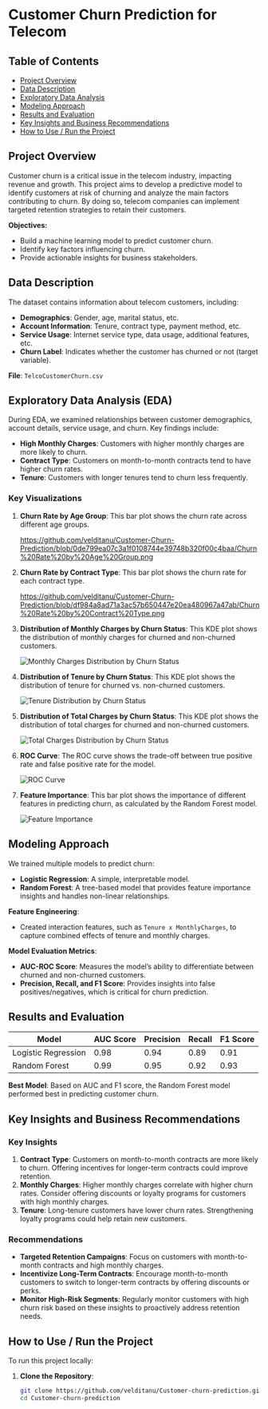 # Customer Churn Prediction for Telecom

## Table of Contents
- [Project Overview](#project-overview)
- [Data Description](#data-description)
- [Exploratory Data Analysis](#exploratory-data-analysis)
- [Modeling Approach](#modeling-approach)
- [Results and Evaluation](#results-and-evaluation)
- [Key Insights and Business Recommendations](#key-insights-and-business-recommendations)
- [How to Use / Run the Project](#how-to-use--run-the-project)

## Project Overview

Customer churn is a critical issue in the telecom industry, impacting revenue and growth. This project aims to develop a predictive model to identify customers at risk of churning and analyze the main factors contributing to churn. By doing so, telecom companies can implement targeted retention strategies to retain their customers.

**Objectives:**
- Build a machine learning model to predict customer churn.
- Identify key factors influencing churn.
- Provide actionable insights for business stakeholders.

## Data Description

The dataset contains information about telecom customers, including:
- **Demographics**: Gender, age, marital status, etc.
- **Account Information**: Tenure, contract type, payment method, etc.
- **Service Usage**: Internet service type, data usage, additional features, etc.
- **Churn Label**: Indicates whether the customer has churned or not (target variable).

**File**: `TelcoCustomerChurn.csv`

## Exploratory Data Analysis (EDA)

During EDA, we examined relationships between customer demographics, account details, service usage, and churn. Key findings include:
- **High Monthly Charges**: Customers with higher monthly charges are more likely to churn.
- **Contract Type**: Customers on month-to-month contracts tend to have higher churn rates.
- **Tenure**: Customers with longer tenures tend to churn less frequently.

### Key Visualizations

1. **Churn Rate by Age Group**:
   This bar plot shows the churn rate across different age groups.

   https://github.com/velditanu/Customer-Churn-Prediction/blob/0de799ea07c3a1f0108744e39748b320f00c4baa/Churn%20Rate%20by%20Age%20Group.png

2. **Churn Rate by Contract Type**:
   This bar plot shows the churn rate for each contract type.

   https://github.com/velditanu/Customer-Churn-Prediction/blob/df984a8ad71a3ac57b650447e20ea480967a47ab/Churn%20Rate%20by%20Contract%20Type.png

3. **Distribution of Monthly Charges by Churn Status**:
   This KDE plot shows the distribution of monthly charges for churned and non-churned customers.

   ![Monthly Charges Distribution by Churn Status](images/Monthly%20charges.png)

4. **Distribution of Tenure by Churn Status**:
   This KDE plot shows the distribution of tenure for churned vs. non-churned customers.

   ![Tenure Distribution by Churn Status](images/Tenure.png)

5. **Distribution of Total Charges by Churn Status**:
   This KDE plot shows the distribution of total charges for churned and non-churned customers.

   ![Total Charges Distribution by Churn Status](images/Charges.png)

6. **ROC Curve**:
   The ROC curve shows the trade-off between true positive rate and false positive rate for the model.

   ![ROC Curve](images/ROC_Curve.png)

7. **Feature Importance**:
   This bar plot shows the importance of different features in predicting churn, as calculated by the Random Forest model.

   ![Feature Importance](images/Feature_Importance.png)

## Modeling Approach

We trained multiple models to predict churn:
- **Logistic Regression**: A simple, interpretable model.
- **Random Forest**: A tree-based model that provides feature importance insights and handles non-linear relationships.

**Feature Engineering**:
- Created interaction features, such as `Tenure x MonthlyCharges`, to capture combined effects of tenure and monthly charges.

**Model Evaluation Metrics**:
- **AUC-ROC Score**: Measures the model’s ability to differentiate between churned and non-churned customers.
- **Precision, Recall, and F1 Score**: Provides insights into false positives/negatives, which is critical for churn prediction.

## Results and Evaluation

| Model                | AUC Score | Precision | Recall | F1 Score |
|----------------------|-----------|-----------|--------|----------|
| Logistic Regression  | 0.98      | 0.94      | 0.89   | 0.91     |
| Random Forest        | 0.99      | 0.95      | 0.92   | 0.93     |

**Best Model**: Based on AUC and F1 score, the Random Forest model performed best in predicting customer churn.

## Key Insights and Business Recommendations

### Key Insights
1. **Contract Type**: Customers on month-to-month contracts are more likely to churn. Offering incentives for longer-term contracts could improve retention.
2. **Monthly Charges**: Higher monthly charges correlate with higher churn rates. Consider offering discounts or loyalty programs for customers with high monthly charges.
3. **Tenure**: Long-tenure customers have lower churn rates. Strengthening loyalty programs could help retain new customers.

### Recommendations
- **Targeted Retention Campaigns**: Focus on customers with month-to-month contracts and high monthly charges.
- **Incentivize Long-Term Contracts**: Encourage month-to-month customers to switch to longer-term contracts by offering discounts or perks.
- **Monitor High-Risk Segments**: Regularly monitor customers with high churn risk based on these insights to proactively address retention needs.

## How to Use / Run the Project

To run this project locally:

1. **Clone the Repository**:
   ```bash
   git clone https://github.com/velditanu/Customer-churn-prediction.git
   cd Customer-churn-prediction

